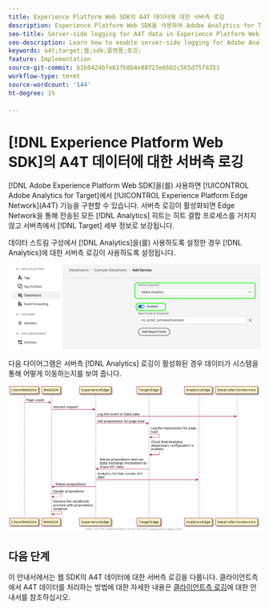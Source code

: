 ```yaml
---
title: Experience Platform Web SDK의 A4T 데이터에 대한 서버측 로깅
description: Experience Platform Web SDK을 사용하여 Adobe Analytics for Target(A4T)에 대한 서버측 로깅을 활성화하는 방법을 알아봅니다.
seo-title: Server-side logging for A4T data in Experience Platform Web SDK
seo-description: Learn how to enable server-side logging for Adobe Analytics for Target (A4T) using the Experience Platform Web SDK.
keywords: a4t;target;웹;sdk;플랫폼;로깅;
feature: Implementation
source-git-commit: b1b0424bfe61fb8b4e88723e6bb2c565d75f8351
workflow-type: tm+mt
source-wordcount: '144'
ht-degree: 1%

---
```


# [!DNL Experience Platform Web SDK]의 A4T 데이터에 대한 서버측 로깅

[!DNL Adobe Experience Platform Web SDK]을(를) 사용하면 [!UICONTROL Adobe Analytics for Target]에서 [!UICONTROL Experience Platform Edge Network]&#x200B;(A4T) 기능을 구현할 수 있습니다. 서버측 로깅이 활성화되면 Edge Network을 통해 전송된 모든 [!DNL Analytics] 히트는 히트 결합 프로세스를 거치지 않고 서버측에서 [!DNL Target] 세부 정보로 보강됩니다.

데이터 스트림 구성에서 [!DNL Analytics]을(를) 사용하도록 설정한 경우 [!DNL Analytics]에 대한 서버측 로깅이 사용하도록 설정됩니다.

![Analytics 데이터 스트림 구성 사용](/help/dev/implement/a4t/assets/enable-analytics-datastream.png)

다음 다이어그램은 서버측 [!DNL Analytics] 로깅이 활성화된 경우 데이터가 시스템을 통해 어떻게 이동하는지를 보여 줍니다.

![서버측 로깅 흐름](/help/dev/implement/a4t/assets/analytics-server-side-logging.png)

## 다음 단계

이 안내서에서는 웹 SDK의 A4T 데이터에 대한 서버측 로깅을 다룹니다. 클라이언트측에서 A4T 데이터를 처리하는 방법에 대한 자세한 내용은 [클라이언트측 로깅](/help/dev/implement/a4t/client-side-logging.md)에 대한 안내서를 참조하십시오.